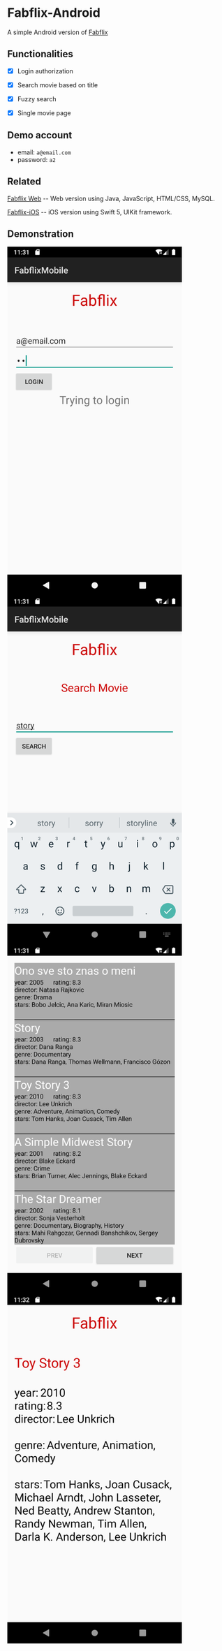 # Fabflix-Android

A simple Android version of [Fabflix](https://github.com/mingwandowski/Fabflix)


## Functionalities

 * [x] Login authorization
 * [x] Search movie based on title
 * [x] Fuzzy search
 * [x] Single movie page


## Demo account

* email: `a@email.com`
* password: `a2`


## Related

[Fabflix Web](https://github.com/mingwandowski/Fabflix) -- Web version using Java, JavaScript, HTML/CSS, MySQL.

[Fabflix-iOS](https://github.com/mingwandowski/Fabflix-iOS) -- iOS version using Swift 5, UIKit framework.

## Demonstration

<img src="materials/login.png" width = "400" alt="login" align=center />
<img src="materials/search.png" width = "400" alt="search" align=center />
<img src="materials/movie-list.png" width = "400" alt="movie list" align=center />
<img src="materials/single-movie.png" width = "400" alt="single movie" align=center />
